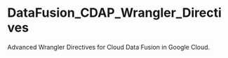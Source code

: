 # DataFusion_CDAP_Wrangler_Directives

Advanced Wrangler Directives for Cloud Data Fusion in Google Cloud.
